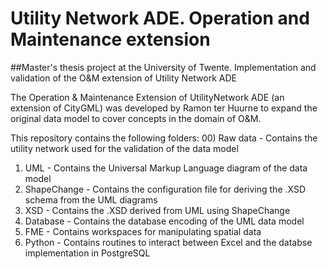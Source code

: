 # Utility Network ADE. Operation and Maintenance extension
##Master's thesis project at the University of Twente. Implementation and validation of the O&M extension of Utility Network ADE

The Operation & Maintenance Extension of UtilityNetwork ADE (an extension of CityGML) was developed by Ramon ter Huurne to expand the original data model to cover concepts in the domain of O&M.



This repository contains the following folders:
00) Raw data - Contains the utility network used for the validation of the data model
01) UML - Contains the Universal Markup Language diagram of the data model
02) ShapeChange - Contains the configuration file for deriving the .XSD schema from the UML diagrams
03) XSD - Contains the .XSD derived from UML using ShapeChange 
04) Database - Contains the database encoding of the UML data model
05) FME - Contains workspaces for manipulating spatial data
06) Python - Contains routines to interact between Excel and the databse implementation in PostgreSQL


